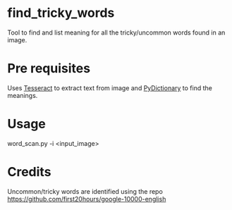 # find_tricky_words
Tool to find and list meaning for all the tricky/uncommon words found in an image.

# Pre requisites
Uses [Tesseract](https://pypi.org/project/pytesseract/) to extract text from image and [PyDictionary](https://pypi.org/project/PyDictionary/) to find the meanings.

# Usage
word_scan.py -i <input_image>

# Credits
Uncommon/tricky words are identified using the repo https://github.com/first20hours/google-10000-english

